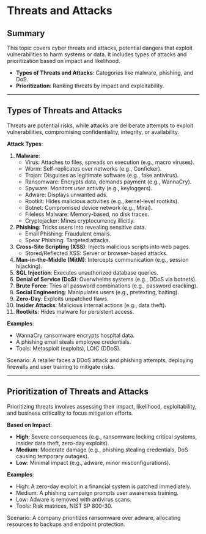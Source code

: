 # Threats and Attacks

## Summary

This topic covers cyber threats and attacks, potential dangers that exploit vulnerabilities to harm systems or data. It includes types of attacks and prioritization based on impact and likelihood.

* **Types of Threats and Attacks**: Categories like malware, phishing, and DoS.
* **Prioritization**: Ranking threats by impact and exploitability.

---

## Types of Threats and Attacks

Threats are potential risks, while attacks are deliberate attempts to exploit vulnerabilities, compromising confidentiality, integrity, or availability.

**Attack Types**:
1. **Malware**:
   - Virus: Attaches to files, spreads on execution (e.g., macro viruses).
   - Worm: Self-replicates over networks (e.g., Conficker).
   - Trojan: Disguises as legitimate software (e.g., fake antivirus).
   - Ransomware: Encrypts data, demands payment (e.g., WannaCry).
   - Spyware: Monitors user activity (e.g., keyloggers).
   - Adware: Displays unwanted ads.
   - Rootkit: Hides malicious activities (e.g., kernel-level rootkits).
   - Botnet: Compromised device network (e.g., Mirai).
   - Fileless Malware: Memory-based, no disk traces.
   - Cryptojacker: Mines cryptocurrency illicitly.
2. **Phishing**: Tricks users into revealing sensitive data.
   - Email Phishing: Fraudulent emails.
   - Spear Phishing: Targeted attacks.
3. **Cross-Site Scripting (XSS)**: Injects malicious scripts into web pages.
   - Stored/Reflected XSS: Server or browser-based attacks.
4. **Man-in-the-Middle (MitM)**: Intercepts communication (e.g., session hijacking).
5. **SQL Injection**: Executes unauthorized database queries.
6. **Denial of Service (DoS)**: Overwhelms systems (e.g., DDoS via botnets).
7. **Brute Force**: Tries all password combinations (e.g., password cracking).
8. **Social Engineering**: Manipulates users (e.g., pretexting, baiting).
9. **Zero-Day**: Exploits unpatched flaws.
10. **Insider Attacks**: Malicious internal actions (e.g., data theft).
11. **Rootkits**: Hides malware for persistent access.

**Examples**:
- WannaCry ransomware encrypts hospital data.
- A phishing email steals employee credentials.
- Tools: Metasploit (exploits), LOIC (DDoS).

Scenario: A retailer faces a DDoS attack and phishing attempts, deploying firewalls and user training to mitigate risks.

---

## Prioritization of Threats and Attacks

Prioritizing threats involves assessing their impact, likelihood, exploitability, and business criticality to focus mitigation efforts.

**Based on Impact**:
- **High**: Severe consequences (e.g., ransomware locking critical systems, insider data theft, zero-day exploits).
- **Medium**: Moderate damage (e.g., phishing stealing credentials, DoS causing temporary outages).
- **Low**: Minimal impact (e.g., adware, minor misconfigurations).

**Examples**:
- High: A zero-day exploit in a financial system is patched immediately.
- Medium: A phishing campaign prompts user awareness training.
- Low: Adware is removed with antivirus scans.
- Tools: Risk matrices, NIST SP 800-30.

Scenario: A company prioritizes ransomware over adware, allocating resources to backups and endpoint protection.